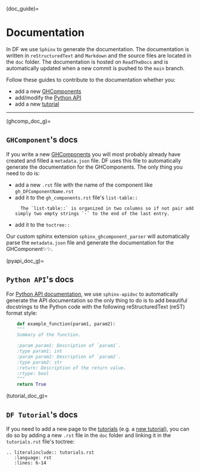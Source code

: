 (doc_guide)=
# Documentation

In DF we use `Sphinx` to generate the documentation. The documentation is written in `reStructuredText` and `Markdown` and the source files are located in the `doc` folder. The documentation is hosted on `ReadTheDocs` and is automatically updated when a new commit is pushed to the `main` branch.

Follow these guides to contribute to the documentation whether you:

- add a new [GHComponents](ghcomp_doc_g)
- add/modify the [Python API](pyapi_doc_g)
- add a new [tutorial](tutorial_doc_g)

---
(ghcomp_doc_g)=
## `GHComponent`'s docs

If you write a new [GHComponents](gh_components.rst) you will most probably already have created and filled a `metadata.json` file. DF uses this file to automatically generate the documentation for the GHComponents. The only thing you need to do is:
* add a new `.rst` file with the name of the component like `gh_DFComponentName.rst`
* add it to the `gh_components.rst` file's `list-table::`
  ```{attention}
    The `list-table::` is organized in two columns so if not pair add simply two empty strings `-` to the end of the last entry.
* add it to the `toctree::`

Our custom sphinx extension `sphinx_ghcomponent_parser` will automatically parse the `metadata.json` file and generate the documentation for the GHComponent✨✨.


(pyapi_doc_g)=
## `Python API`'s docs

For [Python API documentation](diffCheck_PythonAPI), we use `sphinx-apidoc` to automatically generate the API documentation so the only thing to do is to add beautiful docstrings to the Python code with the following reStructuredText (reST) format style:

```python
    def example_function(param1, param2):
    """
    Summary of the function.

    :param param1: Description of `param1`.
    :type param1: int
    :param param2: Description of `param2`.
    :type param2: str
    :return: Description of the return value.
    :rtype: bool
    """
    return True
```

(tutorial_doc_g)=
## `DF Tutorial`'s docs

If you need to add a new page to the [tutorials](tutorials.rst) (e.g. a [new tutorial](tutorials.rst)), you can do so by adding a new `.rst` file in the `doc` folder and linking it in the `tutorials.rst` file's toctree:

```{eval-rst}
.. literalinclude:: tutorials.rst
   :language: rst
   :lines: 6-14